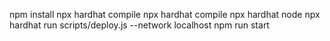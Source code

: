 npm install
npx hardhat compile
npx hardhat compile
npx hardhat node
npx hardhat run scripts/deploy.js --network localhost
npm run start
